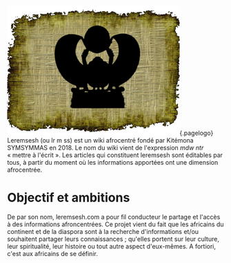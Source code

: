 <!-- TITLE: Leremsesh -->
<!-- SUBTITLE: Présentation de Leremsesh -->

![Logo Leremsesh Com](/uploads/logo/logo-leremsesh-com.png "Logo Leremsesh Com"){.pagelogo}
Leremsesh (ou lr m ss) est un wiki afrocentré fondé par Kitémona SYMSYMMAS en 2018. Le nom du wiki vient de l'expression *mdw ntr* « mettre à l'écrit ».
Les articles qui constituent leremsesh sont éditables par tous, à partir du moment où les informations apportées ont une dimension afrocentrée.
# Objectif et ambitions
De par son nom, leremsesh.com a pour fil conducteur le partage et l'accès à des informations afroncentrées. Ce projet vient du fait que les africains du continent et de la diaspora sont à la recherche d'informations et/ou souhaitent partager leurs connaissances ; qu'elles portent sur leur culture, leur spiritualité, leur histoire ou tout autre aspect d'eux-mêmes. A fortiori, c'est aux africains de se définir.